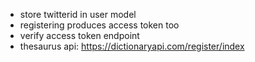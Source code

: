 - store twitterid in user model
- registering produces access token too
- verify access token endpoint
- thesaurus api: https://dictionaryapi.com/register/index
